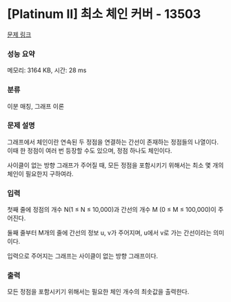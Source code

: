 # [Platinum II] 최소 체인 커버 - 13503 

[문제 링크](https://www.acmicpc.net/problem/13503) 

### 성능 요약

메모리: 3164 KB, 시간: 28 ms

### 분류

이분 매칭, 그래프 이론

### 문제 설명

<p>그래프에서 체인이란 연속된 두 정점을 연결하는 간선이 존재하는 정점들의 나열이다. 이때 한 정점이 여러 번 등장할 수도 있으며, 정점 하나도 체인이다.</p>

<p>사이클이 없는 방향 그래프가 주어질 때, 모든 정점을 포함시키기 위해서는 최소 몇 개의 체인이 필요한지 구하여라.</p>

### 입력 

 <p>첫째 줄에 정점의 개수 N(1 ≤ N ≤ 10,000)과 간선의 개수 M (0 ≤ M ≤ 100,000)이 주어진다. </p>

<p>둘째 줄부터 M개의 줄에 간선의 정보 u, v가 주어지며, u에서 v로 가는 간선이라는 의미이다.</p>

<p>입력으로 주어지는 그래프는 사이클이 없는 방향 그래프이다.</p>

### 출력 

 <p>모든 정점을 포함시키기 위해서는 필요한 체인 개수의 최솟값을 출력한다.</p>

